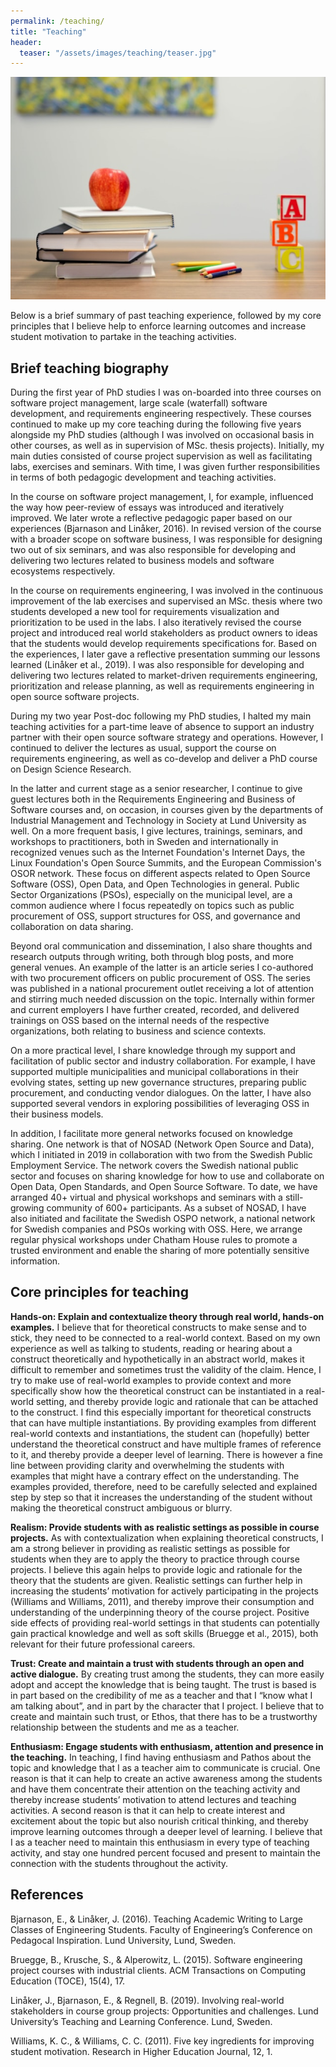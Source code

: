```yaml
---
permalink: /teaching/
title: "Teaching"
header:
  teaser: "/assets/images/teaching/teaser.jpg"
---
```



<div class="thumbnail-container">
<img src="/assets/images/teaching/teaser.jpg" alt="https://unsplash.com/photos/flat-screen-tv-0bTdk1u42KY"></div>

Below is a brief summary of past teaching experience, followed by my core principles that I believe help to enforce learning outcomes and increase student motivation to partake in the teaching activities.

## Brief teaching biography
During the first year of PhD studies I was on-boarded into three courses on software project management, large scale (waterfall) software development, and requirements engineering respectively. These courses continued to make up my core teaching during the following five years alongside my PhD studies (although I was involved on occasional basis in other courses, as well as in supervision of MSc. thesis projects). Initially, my main duties consisted of course project supervision as well as facilitating labs, exercises and seminars. With time, I was given further responsibilities in terms of both pedagogic development and teaching activities.

In the course on software project management, I, for example, influenced the way how peer-review of essays was introduced and iteratively improved. We later wrote a reflective pedagogic paper based on our experiences (Bjarnason and Linåker, 2016). In revised version of the course with a broader scope on software business, I was responsible for designing two out of six seminars, and was also responsible for developing and delivering two lectures related to business models and software ecosystems respectively.

In the course on requirements engineering, I was involved in the continuous improvement of the lab exercises and supervised an MSc. thesis  where two students developed a new tool for requirements visualization and prioritization to be used in the labs. I also iteratively revised the course project and introduced real world stakeholders as product owners to ideas that the students would develop requirements specifications for. Based on the experiences, I later gave a reflective presentation summing our lessons learned (Linåker et al., 2019). I was also responsible for developing and delivering two lectures related to market-driven requirements engineering, prioritization and release planning, as well as requirements engineering in open source software projects.

During my two year Post-doc following my PhD studies, I halted my main teaching activities for a part-time leave of absence to support an industry partner with their open source software strategy and operations. However, I continued to deliver the lectures as usual, support the course on requirements engineering, as well as co-develop and deliver a PhD course on Design Science Research.

In the latter and current stage as a senior researcher, I continue to give guest lectures both in the Requirements Engineering and Business of Software courses and, on occasion, in courses given by the departments of Industrial Management and Technology in Society at Lund University as well. On a more frequent basis, I give lectures, trainings, seminars, and workshops to practitioners, both in Sweden and internationally in recognized venues such as the Internet Foundation's Internet Days, the Linux Foundation's Open Source Summits, and the European Commission's OSOR network. These focus on different aspects related to Open Source Software (OSS), Open Data, and Open Technologies in general. Public Sector Organizations (PSOs), especially on the municipal level, are a common audience where I focus repeatedly on topics such as public procurement of OSS, support structures for OSS, and governance and collaboration on data sharing. 

Beyond oral communication and dissemination, I also share thoughts and research outputs through writing, both through blog posts, and more general venues. An example of the latter is an article series I co-authored with two procurement officers on public procurement of OSS. The series was published in a national procurement outlet receiving a lot of attention and stirring much needed discussion on the topic. Internally within former and current employers I have further created, recorded, and delivered trainings on OSS based on the internal needs of the respective organizations, both relating to business and science contexts.

On a more practical level, I share knowledge through my support and facilitation of public sector and industry collaboration. For example, I have supported multiple municipalities and municipal collaborations in their evolving states, setting up new governance structures, preparing public procurement, and conducting vendor dialogues. On the latter, I have also supported several vendors in exploring possibilities of leveraging OSS in their business models. 

In addition, I facilitate more general networks focused on knowledge sharing. One network is that of NOSAD (Network Open Source and Data), which I initiated in 2019 in collaboration with two from the Swedish Public Employment Service. The network covers the Swedish national public sector and focuses on sharing knowledge for how to use and collaborate on Open Data, Open Standards, and Open Source Software. To date, we have arranged 40+ virtual and physical workshops and seminars with a still-growing community of 600+ participants. As a subset of NOSAD, I have also initiated and facilitate the Swedish OSPO network, a national network for Swedish companies and PSOs working with OSS. Here, we arrange regular physical workshops under Chatham House rules to promote a trusted environment and enable the sharing of more potentially sensitive information.

## Core principles for teaching

**Hands-on: Explain and contextualize theory through real world, hands-on examples.**
I believe that for theoretical constructs to make sense and to stick, they need to be connected to a real-world context. Based on my own experience as well as talking to students, reading or hearing about a construct theoretically and hypothetically in an abstract world, makes it difficult to remember and sometimes trust the validity of the claim. Hence, I try to make use of real-world examples to provide context and more specifically show how the theoretical construct can be instantiated in a real-world setting, and thereby provide logic and rationale that can be attached to the construct. I find this especially important for theoretical constructs that can have multiple instantiations. By providing examples from different real-world contexts and instantiations, the student can (hopefully) better understand the theoretical construct and have multiple frames of reference to it, and thereby provide a deeper level of learning. There is however a fine line between providing clarity and overwhelming the students with examples that might have a contrary effect on the understanding. The examples provided, therefore, need to be carefully selected and explained step by step so that it increases the understanding of the student without making the theoretical construct ambiguous or blurry.

**Realism: Provide students with as realistic settings as possible in course projects.**
As with contextualization when explaining theoretical constructs, I am a strong believer in providing as realistic settings as possible for students when they are to apply the theory to practice through course projects. I believe this again helps to provide logic and rationale for the theory that the students are given. Realistic settings can further help in increasing the students’ motivation for actively participating in the projects (Williams and Williams, 2011), and thereby improve their consumption and understanding of the underpinning theory of the course project. Positive side effects of providing real-world settings in that students can potentially gain practical knowledge and well as soft skills (Bruegge et al., 2015), both relevant for their future professional careers.

**Trust: Create and maintain a trust with students through an open and active dialogue.**
By creating trust among the students, they can more easily adopt and accept the knowledge that is being taught. The trust is based is in part based on the credibility of me as a teacher and that I “know what I am talking about”, and in part by the character that I project. I believe that to create and maintain such trust, or Ethos, that there has to be a trustworthy relationship between the students and me as a teacher.

**Enthusiasm: Engage students with enthusiasm, attention and presence in the teaching.**
In teaching, I find having enthusiasm and Pathos about the topic and knowledge that I as a teacher aim to communicate is crucial. One reason is that it can help to create an active awareness among the students and have them concentrate their attention on the teaching activity and thereby increase students’ motivation to attend lectures and teaching activities. A second reason is that it can help to create interest and excitement about the topic but also nourish critical thinking, and thereby improve learning outcomes through a deeper level of learning. I believe that I as a teacher need to maintain this enthusiasm in every type of teaching activity, and stay one hundred percent focused and present to maintain the connection with the students throughout the activity.

## References
Bjarnason, E., & Linåker, J. (2016). Teaching Academic Writing to Large Classes of Engineering Students. Faculty of Engineering’s Conference on Pedagocal Inspiration. Lund University, Lund, Sweden.

Bruegge, B., Krusche, S., & Alperowitz, L. (2015). Software engineering project courses with industrial clients. ACM Transactions on Computing Education (TOCE), 15(4), 17.

Linåker, J., Bjarnason, E., & Regnell, B. (2019). Involving real-world stakeholders in course group projects: Opportunities and challenges. Lund University’s Teaching and Learning Conference. Lund, Sweden.

Williams, K. C., & Williams, C. C. (2011). Five key ingredients for improving student motivation. Research in Higher Education Journal, 12, 1.
